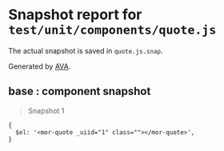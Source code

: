 # Snapshot report for `test/unit/components/quote.js`

The actual snapshot is saved in `quote.js.snap`.

Generated by [AVA](https://ava.li).

## base : component snapshot

> Snapshot 1

    {
      $el: '<mor-quote _uiid="1" class=""></mor-quote>',
    }
